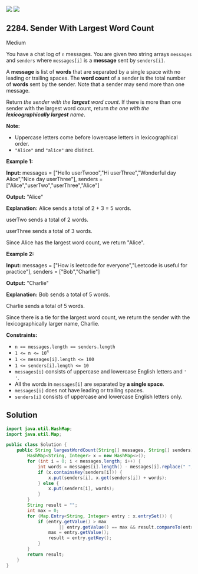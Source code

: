 [![](https://img.shields.io/github/stars/javadev/LeetCode-in-Java?label=Stars&style=flat-square)](https://github.com/javadev/LeetCode-in-Java)
[![](https://img.shields.io/github/forks/javadev/LeetCode-in-Java?label=Fork%20me%20on%20GitHub%20&style=flat-square)](https://github.com/javadev/LeetCode-in-Java/fork)

## 2284\. Sender With Largest Word Count

Medium

You have a chat log of `n` messages. You are given two string arrays `messages` and `senders` where `messages[i]` is a **message** sent by `senders[i]`.

A **message** is list of **words** that are separated by a single space with no leading or trailing spaces. The **word count** of a sender is the total number of **words** sent by the sender. Note that a sender may send more than one message.

Return _the sender with the **largest** word count_. If there is more than one sender with the largest word count, return _the one with the **lexicographically largest** name_.

**Note:**

*   Uppercase letters come before lowercase letters in lexicographical order.
*   `"Alice"` and `"alice"` are distinct.

**Example 1:**

**Input:** messages = ["Hello userTwooo","Hi userThree","Wonderful day Alice","Nice day userThree"], senders = ["Alice","userTwo","userThree","Alice"]

**Output:** "Alice"

**Explanation:** Alice sends a total of 2 + 3 = 5 words.

userTwo sends a total of 2 words.

userThree sends a total of 3 words.

Since Alice has the largest word count, we return "Alice".

**Example 2:**

**Input:** messages = ["How is leetcode for everyone","Leetcode is useful for practice"], senders = ["Bob","Charlie"]

**Output:** "Charlie"

**Explanation:** Bob sends a total of 5 words.

Charlie sends a total of 5 words.

Since there is a tie for the largest word count, we return the sender with the lexicographically larger name, Charlie.

**Constraints:**

*   `n == messages.length == senders.length`
*   <code>1 <= n <= 10<sup>4</sup></code>
*   `1 <= messages[i].length <= 100`
*   `1 <= senders[i].length <= 10`
*   `messages[i]` consists of uppercase and lowercase English letters and `' '`.
*   All the words in `messages[i]` are separated by **a single space**.
*   `messages[i]` does not have leading or trailing spaces.
*   `senders[i]` consists of uppercase and lowercase English letters only.

## Solution

```java
import java.util.HashMap;
import java.util.Map;

public class Solution {
    public String largestWordCount(String[] messages, String[] senders) {
        HashMap<String, Integer> x = new HashMap<>();
        for (int i = 0; i < messages.length; i++) {
            int words = messages[i].length() - messages[i].replace(" ", "").length() + 1;
            if (x.containsKey(senders[i])) {
                x.put(senders[i], x.get(senders[i]) + words);
            } else {
                x.put(senders[i], words);
            }
        }
        String result = "";
        int max = 0;
        for (Map.Entry<String, Integer> entry : x.entrySet()) {
            if (entry.getValue() > max
                    || entry.getValue() == max && result.compareTo(entry.getKey()) < 0) {
                max = entry.getValue();
                result = entry.getKey();
            }
        }
        return result;
    }
}
```